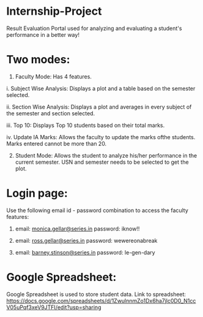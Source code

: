 # Internship-Project
Result Evaluation Portal used for analyzing and evaluating a student's performance in a better way!

# Two modes:
1. Faculty Mode: Has 4 features.

  i.    Subject Wise Analysis: Displays a plot and a table based on the semester selected.
  
  ii.   Section Wise Analysis: Displays a plot and averages in every subject of the semester and section selected.
  
  iii.  Top 10: Displays Top 10 students based on their total marks.
  
  iv.   Update IA Marks: Allows the faculty to update the marks ofthe students. Marks entered cannot be more than 20.

2. Student Mode: Allows the student to analyze his/her performance in the current semester. USN and semester needs to be selected to get the plot.

# Login page:
Use the following email id - password combination to access the faculty features:

1. email: monica.gellar@series.in password: iknow!!

2. email: ross.gellar@series.in password: wewereonabreak

3. email: barney.stinson@series.in password: le-gen-dary

# Google Spreadsheet:
Google Spreadsheet is used to store student data. Link to spreadsheet: https://docs.google.com/spreadsheets/d/1ZwulnnmZo1Dx6ha7jlc0D0_N1ccV05uPqf3xeV9JTFI/edit?usp=sharing
